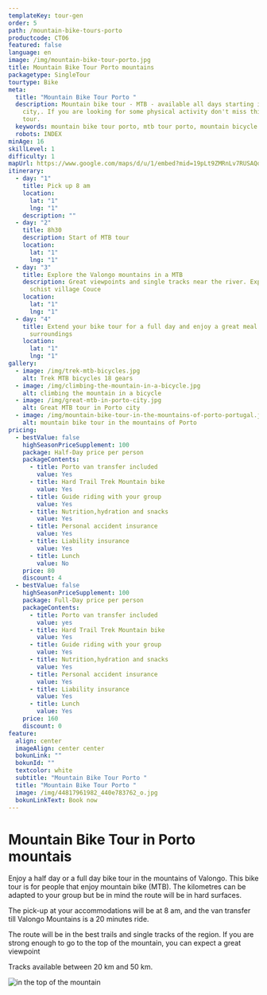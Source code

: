 ```yaml
---
templateKey: tour-gen
order: 5
path: /mountain-bike-tours-porto
productcode: CT06
featured: false
language: en
image: /img/mountain-bike-tour-porto.jpg
title: Mountain Bike Tour Porto mountains
packagetype: SingleTour
tourtype: Bike
meta:
  title: "Mountain Bike Tour Porto "
  description: Mountain bike tour - MTB - available all days starting in Porto
    city,. If you are looking for some physical activity don't miss this bike
    tour.
  keywords: mountain bike tour porto, mtb tour porto, mountain bicycle in porto
  robots: INDEX
minAge: 16
skillLevel: 1
difficulty: 1
mapUrl: https://www.google.com/maps/d/u/1/embed?mid=19pLt9ZMRnLv7RUSAQqpybO9X-oNSSOhV
itinerary:
  - day: "1"
    title: Pick up 8 am
    location:
      lat: "1"
      lng: "1"
    description: ""
  - day: "2"
    title: 8h30
    description: Start of MTB tour
    location:
      lat: "1"
      lng: "1"
  - day: "3"
    title: Explore the Valongo mountains in a MTB
    description: Great viewpoints and single tracks near the river. Explore the
      schist village Couce
    location:
      lat: "1"
      lng: "1"
  - day: "4"
    title: Extend your bike tour for a full day and enjoy a great meal in Valongo
      surroundings
    location:
      lat: "1"
      lng: "1"
gallery:
  - image: /img/trek-mtb-bicycles.jpg
    alt: Trek MTB bicycles 18 gears
  - image: /img/climbing-the-mountain-in-a-bicycle.jpg
    alt: climbing the mountain in a bicycle
  - image: /img/great-mtb-in-porto-city.jpg
    alt: Great MTB tour in Porto city
  - image: /img/mountain-bike-tour-in-the-mountains-of-porto-portugal.jpg
    alt: mountain bike tour in the mountains of Porto
pricing:
  - bestValue: false
    highSeasonPriceSupplement: 100
    package: Half-Day price per person
    packageContents:
      - title: Porto van transfer included
        value: Yes
      - title: Hard Trail Trek Mountain bike
        value: Yes
      - title: Guide riding with your group
        value: Yes
      - title: Nutrition,hydration and snacks
        value: Yes
      - title: Personal accident insurance
        value: Yes
      - title: Liability insurance
        value: Yes
      - title: Lunch
        value: No
    price: 80
    discount: 4
  - bestValue: false
    highSeasonPriceSupplement: 100
    package: Full-Day price per person
    packageContents:
      - title: Porto van transfer included
        value: yes
      - title: Hard Trail Trek Mountain bike
        value: Yes
      - title: Guide riding with your group
        value: Yes
      - title: Nutrition,hydration and snacks
        value: Yes
      - title: Personal accident insurance
        value: Yes
      - title: Liability insurance
        value: Yes
      - title: Lunch
        value: Yes
    price: 160
    discount: 0
feature:
  align: center
  imageAlign: center center
  bokunLink: ""
  bokunId: ""
  textcolor: white
  subtitle: "Mountain Bike Tour Porto "
  title: "Mountain Bike Tour Porto "
  image: /img/44817961982_440e783762_o.jpg
  bokunLinkText: Book now
---
```

# Mountain Bike Tour in Porto mountais

Enjoy a half day or a full day bike tour in the mountains of Valongo. This bike tour is for people that enjoy mountain bike (MTB). The kilometres  can be adapted to your group but be in mind the route will be in hard surfaces.

The pick-up at your accommodations will be at 8 am, and the van transfer till Valongo Mountains is a 20 minutes ride.

The route will be in the best trails and single tracks of the region. If you are strong enough to go to the top of the mountain, you can expect a great viewpoint

Tracks available between 20 km and 50 km.

![in the top of the mountain](/img/mtb-tour-top-of-the-mountain.jpg "MTB pictureour ")